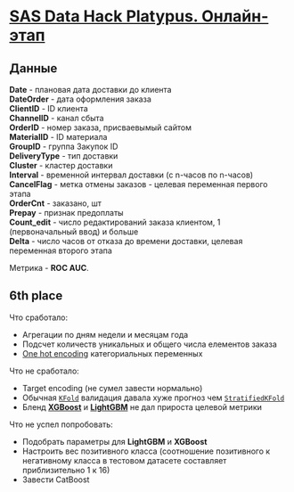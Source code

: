 # [SAS Data Hack Platypus. Онлайн-этап](https://sascompetitions.ru/competitions/sas-data-hack-platypus-online)

## Данные

**Date** - плановая дата доставки до клиента <br>
**DateOrder** - дата оформления заказа <br>
**ClientID** - ID клиента <br>
**ChannelID** - канал сбыта <br>
**OrderID** - номер заказа, присваевымый сайтом <br>
**MaterialID** - ID материала <br>
**GroupID** - группа Закупок ID <br>
**DeliveryType** - тип доставки <br>
**Cluster** - кластер доставки <br>
**Interval** - временной интервал доставки (с n-часов по n-часов) <br>
**CancelFlag** - метка отмены заказов - целевая переменная первого этапа <br>
**OrderCnt** - заказано, шт <br>
**Prepay** - признак предоплаты <br>
**Count_edit** - число редактирований заказа клиентом, 1 (первоначальный ввод) и больше <br>
**Delta** - число часов от отказа до времени доставки, целевая переменная второго этапа <br>

Метрика - **ROC AUC**.

## 6th place

Что сработало:
- Агрегации по дням недели и месяцам года
- Подсчет количеств уникальных и общего числа елементов заказа
- [One hot encoding](https://en.wikipedia.org/wiki/One-hot) категориальных переменных

Что не сработало:
- Target encoding (не сумел завести нормально)
- Обычная [`KFold`](https://scikit-learn.org/stable/modules/generated/sklearn.model_selection.KFold.html) валидация давала хуже прогноз чем [`StratifiedKFold`](https://scikit-learn.org/stable/modules/generated/sklearn.model_selection.StratifiedKFold.html)
- Бленд [**XGBoost**](https://xgboost.readthedocs.io/en/latest/) и [**LightGBM**](https://lightgbm.readthedocs.io/en/latest/) не дал прироста целевой метрики

Что не успел попробовать:
- Подобрать параметры для **LightGBM** и **XGBoost**
- Настроить вес позитивного класса (соотношение позитивного к негативному класса в тестовом датасете составляет приблизительно 1 к 16)
- Завести CatBoost
